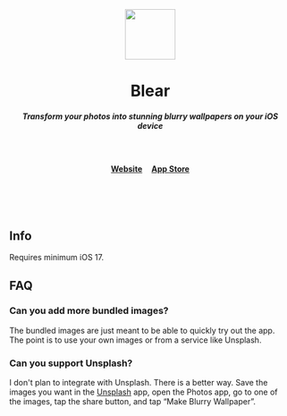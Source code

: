 <div align="center">
	<img src="Media/AppIcon.png" width="90">
	<h1>Blear</h1>
	<h5>Transform your photos into stunning blurry wallpapers on your iOS device</h4>
	<br>
	<h4>
		<a href="https://sindresorhus.com/blear">Website</a>
		&nbsp;&nbsp;&nbsp;
		<a href="https://apps.apple.com/app/id994182280">App Store</a>
	</h4>
</div>
<br>
<br>
<br>

## Info

Requires minimum iOS 17.

## FAQ

### Can you add more bundled images?

The bundled images are just meant to be able to quickly try out the app. The point is to use your own images or from a service like Unsplash.

### Can you support Unsplash?

I don't plan to integrate with Unsplash. There is a better way. Save the images you want in the [Unsplash](https://apps.apple.com/us/app/unsplash/id1290631746) app, open the Photos app, go to one of the images, tap the share button, and tap “Make Blurry Wallpaper”.
